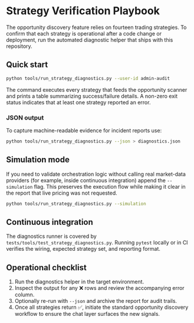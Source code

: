 # Strategy Verification Playbook

The opportunity discovery feature relies on fourteen trading strategies.  To
confirm that each strategy is operational after a code change or deployment,
run the automated diagnostic helper that ships with this repository.

## Quick start

```bash
python tools/run_strategy_diagnostics.py --user-id admin-audit
```

The command executes every strategy that feeds the opportunity scanner and
prints a table summarizing success/failure details.  A non-zero exit status
indicates that at least one strategy reported an error.

### JSON output

To capture machine-readable evidence for incident reports use:

```bash
python tools/run_strategy_diagnostics.py --json > diagnostics.json
```

## Simulation mode

If you need to validate orchestration logic without calling real market-data
providers (for example, inside continuous integration) append the
`--simulation` flag.  This preserves the execution flow while making it clear
in the report that live pricing was not requested.

```bash
python tools/run_strategy_diagnostics.py --simulation
```

## Continuous integration

The diagnostics runner is covered by `tests/tools/test_strategy_diagnostics.py`.
Running `pytest` locally or in CI verifies the wiring, expected strategy set,
and reporting format.

## Operational checklist

1. Run the diagnostics helper in the target environment.
2. Inspect the output for any ❌ rows and review the accompanying error column.
3. Optionally re-run with `--json` and archive the report for audit trails.
4. Once all strategies return ✅, initiate the standard opportunity discovery
   workflow to ensure the chat layer surfaces the new signals.
